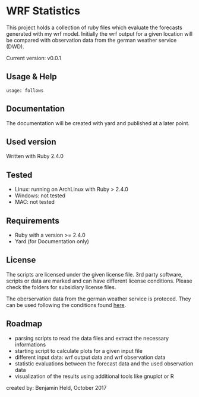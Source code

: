 # WRF Statistics

This project holds a collection of ruby files which evaluate the forecasts 
generated with my wrf model. Initially the wrf output for a given location
will be compared with observation data from the german weather service (DWD).

Current version: v0.0.1

## Usage & Help
```
usage: follows
```

## Documentation
The documentation will be created with yard and published at a later point.

## Used version
Written with Ruby 2.4.0

## Tested
* Linux: running on ArchLinux with Ruby > 2.4.0
* Windows: not tested
* MAC: not tested

## Requirements
* Ruby with a version >= 2.4.0
* Yard (for Documentation only)

## License
The scripts are licensed under the given license file. 3rd party software, scripts
or data are marked and can have different license conditions. 
Please check the folders for subsidiary license files.

The oberservation data from the german weather service is proteced. They can be used
following the conditions found [here](ftp://ftp-cdc.dwd.de/pub/CDC/Nutzungsbedingungen_German.pdf).

## Roadmap
* parsing scripts to read the data files and extract the necessary informations
* starting script to calculate plots for a given input file
* different input data: wrf output data and wrf observation data
* statistic evaluations between the forecast data and the used observation data
* visualization of the results using additional tools like gnuplot or R

created by: Benjamin Held, October 2017
